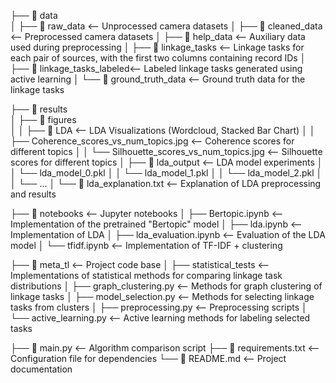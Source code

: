 ├── 📁 data                   
│   ├── 📁 raw_data             <-- Unprocessed camera datasets
│   ├── 📁 cleaned_data         <-- Preprocessed camera datasets
│   ├── 📁 help_data            <-- Auxiliary data used during preprocessing
│   ├── 📁 linkage_tasks        <-- Linkage tasks for each pair of sources, with the first two columns containing record IDs
│   ├── 📁 linkage_tasks_labeled<-- Labeled linkage tasks generated using active learning
│   └── 📁 ground_truth_data    <-- Ground truth data for the linkage tasks

├── 📁 results                  
│   ├── 📁 figures              
│   │   ├── 📁 LDA                                  <-- LDA Visualizations (Wordcloud, Stacked Bar Chart)
│   │   ├── Coherence_scores_vs_num_topics.jpg      <-- Coherence scores for different topics
│   │   └── Silhouette_scores_vs_num_topics.jpg     <-- Silhouette scores for different topics
│   ├── 📁 lda_output                                <-- LDA model experiments
│   │   └── lda_model_0.pkl
│   │   └── lda_model_1.pkl
│   │   └── lda_model_2.pkl
│   │   └── ...
│   └── 📃 lda_explanation.txt  <-- Explanation of LDA preprocessing and results

├── 📁 notebooks              <-- Jupyter notebooks
│   ├── Bertopic.ipynb        <-- Implementation of the pretrained "Bertopic" model
│   ├── lda.ipynb             <-- Implementation of LDA
│   ├── lda_evaluation.ipynb  <-- Evaluation of the LDA model
│   └── tfidf.ipynb           <-- Implementation of TF-IDF + clustering

├── 📁 meta_tl                <-- Project code base
│   ├── statistical_tests     <-- Implementations of statistical methods for comparing linkage task distributions
│   ├── graph_clustering.py   <-- Methods for graph clustering of linkage tasks
│   ├── model_selection.py    <-- Methods for selecting linkage tasks from clusters
│   ├── preprocessing.py      <-- Preprocessing scripts
│   └── active_learning.py    <-- Active learning methods for labeling selected tasks

├── 📃 main.py                <-- Algorithm comparison script
├── 📃 requirements.txt       <-- Configuration file for dependencies
└── 📃 README.md              <-- Project documentation
